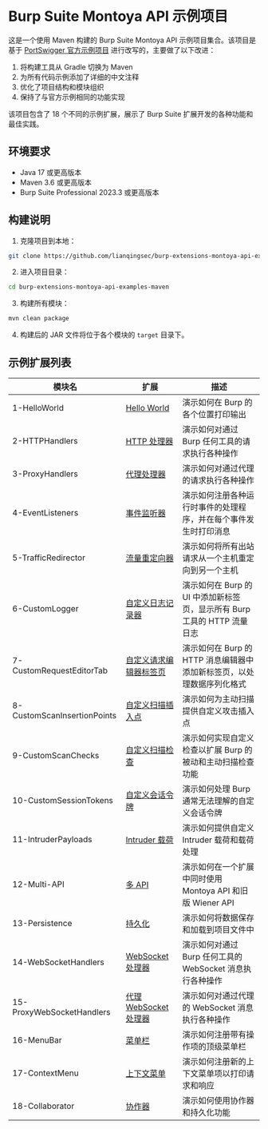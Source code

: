 # Burp Suite Montoya API 示例项目

这是一个使用 Maven 构建的 Burp Suite Montoya API 示例项目集合。该项目是基于 [PortSwigger 官方示例项目](https://github.com/PortSwigger/burp-extensions-montoya-api-examples) 进行改写的，主要做了以下改进：

1. 将构建工具从 Gradle 切换为 Maven
2. 为所有代码示例添加了详细的中文注释
3. 优化了项目结构和模块组织
4. 保持了与官方示例相同的功能实现

该项目包含了 18 个不同的示例扩展，展示了 Burp Suite 扩展开发的各种功能和最佳实践。

## 环境要求

- Java 17 或更高版本
- Maven 3.6 或更高版本
- Burp Suite Professional 2023.3 或更高版本

## 构建说明

1. 克隆项目到本地：
```bash
git clone https://github.com/lianqingsec/burp-extensions-montoya-api-examples-maven.git
```

2. 进入项目目录：
```bash
cd burp-extensions-montoya-api-examples-maven
```

3. 构建所有模块：
```bash
mvn clean package
```

4. 构建后的 JAR 文件将位于各个模块的 `target` 目录下。

## 示例扩展列表

| 模块名                         | 扩展 | 描述                                          |
|-----------------------------|------|---------------------------------------------|
| 1-HelloWorld                | [Hello World](https://github.com/lianqingsec/burp-extensions-montoya-api-examples-maven/tree/master/1-HelloWorld) | 演示如何在 Burp 的各个位置打印输出                        |
| 2-HTTPHandlers              | [HTTP 处理器](https://github.com/lianqingsec/burp-extensions-montoya-api-examples-maven/tree/master/2-HTTPHandlers) | 演示如何对通过 Burp 任何工具的请求执行各种操作                  |
| 3-ProxyHandlers             | [代理处理器](https://github.com/lianqingsec/burp-extensions-montoya-api-examples-maven/tree/master/3-ProxyHandlers) | 演示如何对通过代理的请求执行各种操作                          |
| 4-EventListeners            | [事件监听器](https://github.com/lianqingsec/burp-extensions-montoya-api-examples-maven/tree/master/4-EventListeners) | 演示如何注册各种运行时事件的处理程序，并在每个事件发生时打印消息            |
| 5-TrafficRedirector         | [流量重定向器](https://github.com/lianqingsec/burp-extensions-montoya-api-examples-maven/tree/master/5-TrafficRedirector) | 演示如何将所有出站请求从一个主机重定向到另一个主机                       |
| 6-CustomLogger              | [自定义日志记录器](https://github.com/lianqingsec/burp-extensions-montoya-api-examples-maven/tree/master/6-CustomLogger) | 演示如何在 Burp 的 UI 中添加新标签页，显示所有 Burp 工具的 HTTP 流量日志 |
| 7-CustomRequestEditorTab    | [自定义请求编辑器标签页](https://github.com/lianqingsec/burp-extensions-montoya-api-examples-maven/tree/master/7-CustomRequestEditorTab) | 演示如何在 Burp 的 HTTP 消息编辑器中添加新标签页，以处理数据序列化格式       |
| 8-CustomScanInsertionPoints | [自定义扫描插入点](https://github.com/lianqingsec/burp-extensions-montoya-api-examples-maven/tree/master/8-CustomScanInsertionPoints) | 演示如何为主动扫描提供自定义攻击插入点                             |
| 9-CustomScanChecks          | [自定义扫描检查](https://github.com/lianqingsec/burp-extensions-montoya-api-examples-maven/tree/master/9-CustomScanChecks) | 演示如何实现自定义检查以扩展 Burp 的被动和主动扫描检查功能                |
| 10-CustomSessionTokens      | [自定义会话令牌](https://github.com/lianqingsec/burp-extensions-montoya-api-examples-maven/tree/master/10-CustomSessionTokens) | 演示如何处理 Burp 通常无法理解的自定义会话令牌                    |
| 11-IntruderPayloads         | [Intruder 载荷](https://github.com/lianqingsec/burp-extensions-montoya-api-examples-maven/tree/master/11-IntruderPayloads) | 演示如何提供自定义 Intruder 载荷和载荷处理                      |
| 12-Multi-API                | [多 API](https://github.com/lianqingsec/burp-extensions-montoya-api-examples-maven/tree/master/12-Multi-API) | 演示如何在一个扩展中同时使用 Montoya API 和旧版 Wiener API     |
| 13-Persistence              | [持久化](https://github.com/lianqingsec/burp-extensions-montoya-api-examples-maven/tree/master/13-Persistence) | 演示如何将数据保存和加载到项目文件中                            |
| 14-WebSocketHandlers        | [WebSocket 处理器](https://github.com/lianqingsec/burp-extensions-montoya-api-examples-maven/tree/master/14-WebSocketHandlers) | 演示如何对通过 Burp 任何工具的 WebSocket 消息执行各种操作         |
| 15-ProxyWebSocketHandlers   | [代理 WebSocket 处理器](https://github.com/lianqingsec/burp-extensions-montoya-api-examples-maven/tree/master/15-ProxyWebSocketHandlers) | 演示如何对通过代理的 WebSocket 消息执行各种操作                 |
| 16-MenuBar                  | [菜单栏](https://github.com/lianqingsec/burp-extensions-montoya-api-examples-maven/tree/master/16-MenuBar) | 演示如何注册带有操作项的顶级菜单栏                               |
| 17-ContextMenu              | [上下文菜单](https://github.com/lianqingsec/burp-extensions-montoya-api-examples-maven/tree/master/17-ContextMenu) | 演示如何注册新的上下文菜单项以打印请求和响应                          |
| 18-Collaborator             | [协作器](https://github.com/lianqingsec/burp-extensions-montoya-api-examples-maven/tree/master/18-Collaborator) | 演示如何使用协作器和持久化功能                               |